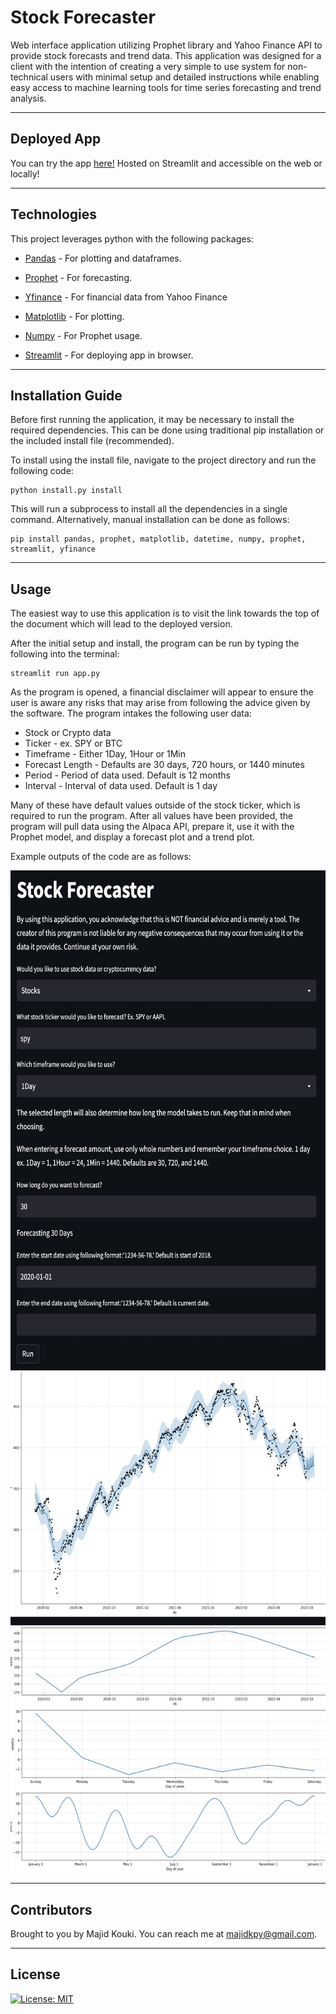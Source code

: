 # Stock Forecaster

Web interface application utilizing Prophet library and Yahoo Finance API to provide stock forecasts and trend data. This application was designed for a client with the intention of creating a very simple to use system for non-technical users with minimal setup and detailed instructions while enabling easy access to machine learning tools for time series forecasting and trend analysis.

---

## Deployed App

You can try the app [here!](https://stock-forecasting.streamlit.app/) Hosted on Streamlit and accessible on the web or locally!

---

## Technologies

This project leverages python with the following packages:

* [Pandas](https://github.com/pandas-dev/pandas) - For plotting and dataframes.

* [Prophet](https://github.com/facebook/prophet) - For forecasting.

* [Yfinance](https://github.com/ranaroussi/yfinance.git) - For financial data from Yahoo Finance

* [Matplotlib](https://github.com/matplotlib/matplotlib) - For plotting.

* [Numpy](https://github.com/numpy/numpy) - For Prophet usage.

<!-- * [Pandas TA](https://github.com/twopirllc/pandas-ta) - For indicators. -->

* [Streamlit](https://github.com/streamlit/streamlit) - For deploying app in browser.

---

## Installation Guide

Before first running the application, it may be necessary to install the required dependencies. This can be done using traditional pip installation or the included install file (recommended).

To install using the install file, navigate to the project directory and run the following code:

```
python install.py install
```

This will run a subprocess to install all the dependencies in a single command. Alternatively, manual installation can be done as follows:

```
pip install pandas, prophet, matplotlib, datetime, numpy, prophet, streamlit, yfinance
```

---

## Usage

The easiest way to use this application is to visit the link towards the top of the document which will lead to the deployed version.

After the initial setup and install, the program can be run by typing the following into the terminal:

```
streamlit run app.py
```

As the program is opened, a financial disclaimer will appear to ensure the user is aware any risks that may arise from following the advice given by the software. The program intakes the following user data:

* Stock or Crypto data
* Ticker - ex. SPY or BTC
* Timeframe - Either 1Day, 1Hour or 1Min
* Forecast Length - Defaults are 30 days, 720 hours, or 1440 minutes
* Period - Period of data used. Default is 12 months
* Interval - Interval of data used. Default is 1 day

Many of these have default values outside of the stock ticker, which is required to run the program. After all values have been provided, the program will pull data using the Alpaca API, prepare it, use it with the Prophet model, and display a forecast plot and a trend plot.

Example outputs of the code are as follows:

<img src="./imgs/web.jpeg" alt="Streamlit Web App" width="700" height="800">
<img src="./imgs/chart.jpeg" alt="Resulting Charts" width="700" height="800">

---

## Contributors

Brought to you by Majid Kouki. You can reach me at [majidkpy@gmail.com](mailto:majidkpy@gmail.com).

---

## License

[![License: MIT](https://img.shields.io/badge/License-MIT-yellow.svg)](https://opensource.org/licenses/MIT)
